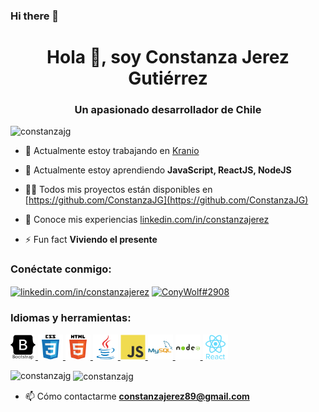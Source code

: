 ### Hi there 👋

<!--
**ConstanzaJerez/ConstanzaJerez** is a ✨ _special_ ✨ repository because its `README.md` (this file) appears on your GitHub profile.

Here are some ideas to get you started:

- 🔭 I’m currently working on ...
- 🌱 I’m currently learning ...
- 👯 I’m looking to collaborate on ...
- 🤔 I’m looking for help with ...
- 💬 Ask me about ...
- 📫 How to reach me: ...
- 😄 Pronouns: ...
- ⚡ Fun fact: ...
-->
<h1 align="center">Hola 👋, soy Constanza Jerez Gutiérrez</h1>
<h3 align="center">Un apasionado desarrollador de Chile</h3>

<p align="izquierda"> <img src="https://komarev.com/ghpvc/?username=constanzajg&label=Profile%20views&color=0e75b6&style=flat" alt="constanzajg" /> </p>

- 🔭 Actualmente estoy trabajando en [Kranio](https://www.kranio.io/)

- 🌱 Actualmente estoy aprendiendo **JavaScript, ReactJS, NodeJS**

- 👨‍💻 Todos mis proyectos están disponibles en [https://github.com/ConstanzaJG](https://github.com/ConstanzaJG)

- 📄 Conoce mis experiencias [linkedin.com/in/constanzajerez](linkedin.com/in/constanzajerez)

- ⚡ Fun fact **Viviendo el presente**

<h3 align="left">Conéctate conmigo:</h3>
<p align="izquierda">
<a href="https://linkedin.com/in/linkedin.com/in/constanzajerez" target="blank"><img align="center" src="https://raw.githubusercontent.com/rahuldkjain/github-profile-readme-generator/master/src/images/icons/Social/linked-in-alt.svg" alt="linkedin.com/in/constanzajerez" height="30" ancho="40" /></a>
<a href="https://discord.gg/ConyWolf#2908" target="blank"><img align="center" src="https://raw.githubusercontent.com/rahuldkjain/github-profile-readme-generator/master/src/images/icons/Social/discord.svg" alt="ConyWolf#2908" height="30" width="40" /></a>
</p>

<h3 align="left">Idiomas y herramientas:</h3>
<p align="izquierda"> <a href="https://getbootstrap.com" target="_blank" rel="noreferrer"> <img src="https://raw.githubusercontent.com/devicons/devicon/master/icons/bootstrap/bootstrap-plain-wordmark.svg" alt="bootstrap" width="40" height="40"/> </a> <a href="https://www.w3schools.com/css/" target="_blank" rel="noreferrer"> <img src="https://raw.githubusercontent.com/devicons/devicon/master/icons/css3/css3-original-wordmark.svg" alt="css3" width="40" height="40"/> </a> <a href="https://www.w3.org/html/" target="_blank" rel="noreferrer"> <img src="https://raw.githubusercontent.com/devicons/devicon/master/icons/html5/html5-original-wordmark.svg" alt="html5" width="40" height="40"/> </a> <a href="https://www.java.com" target="_blank" rel="noreferrer"> <img src="https://raw.githubusercontent.com/devicons/devicon/master/icons/java/java-original.svg" alt="java" width="40" height="40"/> </a> <a href="https://developer.mozilla.org/en-US/docs/Web/JavaScript" target="_blank" rel="noreferrer"> <img src="https://raw.githubusercontent.com/devicons/devicon/master/icons/javascript/javascript-original.svg" alt="javascript" width="40" height="40"/> </a> <a href="https://www.mysql.com/" target="_blank" rel="noreferrer"> <img src="https://raw.githubusercontent.com/devicons/devicon/master/icons/mysql/mysql-original-wordmark.svg" alt="mysql" width="40" height="40"/> </a> <a href="https://nodejs.org" target="_blank" rel="noreferrer"> <img src="https://raw.githubusercontent.com/devicons/devicon/master/icons/nodejs/nodejs-original-wordmark.svg" alt="nodejs" width="40" height="40"/> </a> <a href="https://reactjs.org/" target="_blank" rel="noreferrer"> <img src="https://raw.githubusercontent.com/devicons/devicon/master/icons/react/react-original-wordmark.svg" alt="react" width="40" height="40"/> </a> </p>

<p><img align="left" src="https://github-readme-stats.vercel.app/api/top-langs?username=constanzajg&show_icons=true&locale=en&layout=compact" alt="constanzajg" /></p>

<p>&nbsp;<img align="center" src="https://github-readme-stats.vercel.app/api?username=constanzajg&show_icons=true&locale=en" alt="constanzajg" /></p>

- 📫 Cómo contactarme **constanzajerez89@gmail.com**

